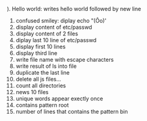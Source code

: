 ). Hello world: writes hello world followed by new line
1. confused smiley: diplay echo "(Ôo)'
2. display content of etc/passwd
3. display content of 2 files
4. diplay last 10 line of etc/passwd
5. display first 10 lines
6. display third line
7. write file name with escape characters
8. write result of ls into file
9. duplicate the last line
10. delete all js files...
11. count all directories
12. news 10 files
13. unique words appear exectly once
14. contains pattern root
15. number of lines that contains the pattern bin
